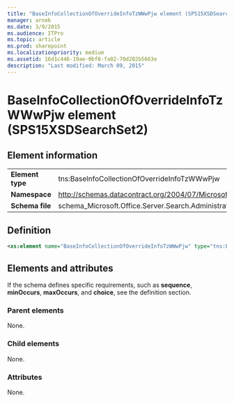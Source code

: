 ```yaml
---
title: "BaseInfoCollectionOfOverrideInfoTzWWwPjw element (SPS15XSDSearchSet2)"
manager: arnek
ms.date: 3/9/2015
ms.audience: ITPro
ms.topic: article
ms.prod: sharepoint
ms.localizationpriority: medium
ms.assetid: 16d1c446-19ae-0bf8-fa02-70d202b5663e
description: "Last modified: March 09, 2015"
---
```


# BaseInfoCollectionOfOverrideInfoTzWWwPjw element (SPS15XSDSearchSet2)

## Element information

|||
|:-----|:-----|
|**Element type** <br/> |tns:BaseInfoCollectionOfOverrideInfoTzWWwPjw  <br/> |
|**Namespace** <br/> |http://schemas.datacontract.org/2004/07/Microsoft.Office.Server.Search.Administration  <br/> |
|**Schema file** <br/> |schema_Microsoft.Office.Server.Search.Administration.xsd  <br/> |
   
## Definition

```XML
<xs:element name="BaseInfoCollectionOfOverrideInfoTzWWwPjw" type="tns:BaseInfoCollectionOfOverrideInfoTzWWwPjw"></xs:element>

```

## Elements and attributes

If the schema defines specific requirements, such as **sequence**, **minOccurs**, **maxOccurs**, and **choice**, see the definition section. 
  
### Parent elements

None.
  
### Child elements

None.
  
### Attributes

None.
  

